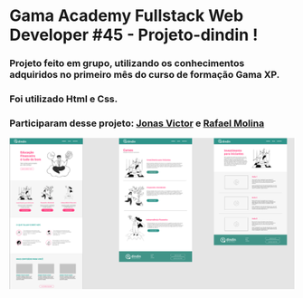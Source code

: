 # Gama Academy Fullstack Web Developer #45 - Projeto-dindin !
### Projeto feito em grupo, utilizando os conhecimentos adquiridos no primeiro mês do curso de formação Gama XP.
### Foi utilizado Html e Css. <br/>
### Participaram desse projeto:  <a href="https://github.com/Jonas-Victor950" target="_blank" rel="noopener noreferrer">Jonas Victor</a> e  <a href="https://github.com/rafael-molina" target="_blank" rel="noopener noreferrer">Rafael Molina</a> <br/>
<img src="image/capa-do-git.png" alt="">




